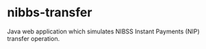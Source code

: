 # nibbs-transfer
Java web application which simulates NIBSS Instant Payments (NIP) transfer operation.
